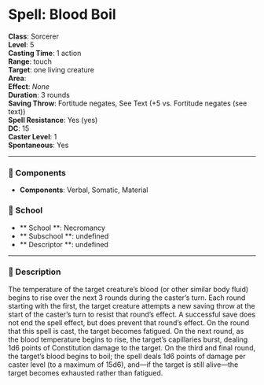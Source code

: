 
# Spell: Blood Boil
**Class**: Sorcerer  
**Level**: 5  
**Casting Time**: 1 action  
**Range**: touch  
**Target**: one living creature  
**Area**:   
**Effect**: _None_  
**Duration**: 3 rounds  
**Saving Throw**: Fortitude negates, See Text (+5 vs. Fortitude negates (see text))  
**Spell Resistance**: Yes (yes)  
**DC**: 15  
**Caster Level**: 1  
**Spontaneous**: Yes

---

### 🔮 Components
- **Components**: Verbal, Somatic, Material

### 🏫 School
- ** School **: Necromancy
- ** Subschool **: undefined
- ** Descriptor **: undefined
---

### 📜 Description
The temperature of the target creature’s blood (or other similar body fluid) begins to rise over the next 3 rounds during the caster’s turn. Each round starting with the first, the target creature attempts a new saving throw at the start of the caster’s turn to resist that round’s effect. A successful save does not end the spell effect, but does prevent that round’s effect. On the round that this spell is cast, the target becomes fatigued. On the next round, as the blood temperature begins to rise, the target’s capillaries burst, dealing 1d6 points of Constitution damage to the target. On the third and final round, the target’s blood begins to boil; the spell deals 1d6 points of damage per caster level (to a maximum of 15d6), and—if the target is still alive—the target becomes exhausted rather than fatigued.
